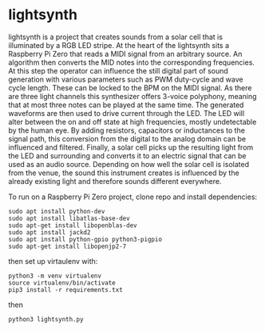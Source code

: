 # lightsynth

lightsynth is a project that creates sounds from a solar cell that is illuminated by a RGB LED stripe. At the heart of the lightsynth sits a Raspberry Pi Zero that reads a MIDI signal from an arbitrary source. An algorithm then converts the MID notes into the corresponding frequencies. At this step the operator can influence the still digital part of sound generation with various parameters such as PWM duty-cycle and wave cycle length. These can be locked to the BPM on the MIDI signal. As there are three light channels this synthesizer offers 3-voice polyphony, meaning that at most three notes can be played at the same time. The generated waveforms are then used to drive current through the LED. The LED will alter between the on and off state at high frequencies, mostly undetectable by the human eye. By adding resistors, capacitors or inductances to the signal path, this conversion from the digital to the analog domain can be influenced and filtered. Finally, a solar cell picks up the resulting light from the LED and surrounding and converts it to an electric signal that can be used as an audio source. Depending on how well the solar cell is isolated from the venue, the sound this instrument creates is influenced by the already existing light and therefore sounds different everywhere.


To run on a Raspberry Pi Zero project, clone repo and install dependencies:

    sudo apt install python-dev
    sudo apt install libatlas-base-dev
    sudo apt-get install libopenblas-dev
    sudo apt install jackd2
    sudo apt install python-gpio python3-pigpio
    sudo apt-get install libopenjp2-7


then set up virtaulenv with:

    python3 -m venv virtualenv
    source virtualenv/bin/activate
    pip3 install -r requirements.txt

then

    python3 lightsynth.py